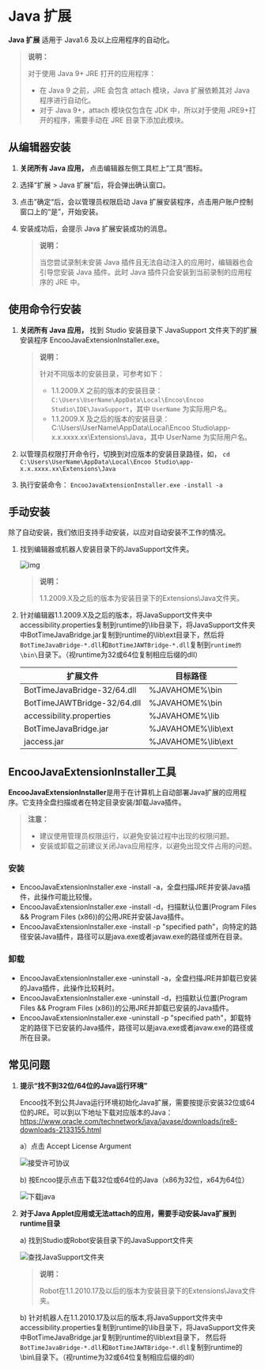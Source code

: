 # Java 扩展

**Java 扩展** 适用于 Java1.6 及以上应用程序的自动化。

  > **说明：**
  >
  > 对于使用 Java 9+ JRE 打开的应用程序：
  >
  >- 在 Java 9 之前，JRE 会包含 attach 模块，Java 扩展依赖其对 Java 程序进行自动化。
  >- 对于 Java 9+，attach 模块仅包含在 JDK 中，所以对于使用 JRE9+打开的程序，需要手动在 JRE 目录下添加此模块。

## 从编辑器安装

1. **关闭所有 Java 应用，** 点击编辑器左侧工具栏上“工具”图标。
2. 选择“扩展 > Java 扩展”后，将会弹出确认窗口。
3. 点击”确定“后，会以管理员权限启动 Java 扩展安装程序，点击用户账户控制窗口上的“是”，开始安装。
4. 安装成功后，会提示 Java 扩展安装成功的消息。

    > **说明：**
    >
    > 当您尝试录制未安装 Java 插件且无法自动注入的应用时，编辑器也会引导您安装 Java 插件。此时 Java 插件只会安装到当前录制的应用程序的 JRE 中。

## 使用命令行安装

1. **关闭所有 Java 应用，**  找到 Studio 安装目录下 JavaSupport 文件夹下的扩展安装程序 EncooJavaExtensionInstaller.exe。

   > **说明：**
   >
   > 针对不同版本的安装目录，可参考如下：
   >
   >- 1.1.2009.X 之前的版本的安装目录：`C:\Users\UserName\AppData\Local\Encoo\Encoo Studio\IDE\JavaSupport`，其中 `UserName` 为实际用户名。
   >- 1.1.2009.X 及之后的版本的安装目录：C:\Users\UserName\AppData\Local\Encoo Studio\app-x.x.xxxx.xx\Extensions\Java，其中 UserName 为实际用户名。

2. 以管理员权限打开命令行，切换到对应版本的安装目录路径，如，
   ```cd C:\Users\UserName\AppData\Local\Encoo Studio\app-x.x.xxxx.xx\Extensions\Java```

3. 执行安装命令：
   ``` EncooJavaExtensionInstaller.exe -install -a ```

## 手动安装

除了自动安装，我们依旧支持手动安装，以应对自动安装不工作的情况。

1. 找到编辑器或机器人安装目录下的JavaSupport文件夹。

   ![img](https://docimages.blob.core.chinacloudapi.cn/images/Amanda/Java/1.png)

   >**说明：**
   >
   > 1.1.2009.X及之后的版本为安装目录下的Extensions\Java文件夹。

2. 针对编辑器1.1.2009.X及之后的版本，将JavaSupport文件夹中accessibility.properties复制到runtime的\lib目录下，将JavaSupport文件夹中BotTimeJavaBridge.jar复制到runtime的\lib\ext目录下，然后将`BotTimeJavaBridge-*.dll`和`BotTimeJAWTBridge-*.dll`复制到`runtime的\bin\`目录下。（视runtime为32或64位复制相应后缀的dll）

   |扩展文件|目标路径|
   |---|---|
   |BotTimeJavaBridge-32/64.dll|%JAVAHOME%\bin|
   |BotTimeJAWTBridge-32/64.dll|%JAVAHOME%\bin|
   |accessibility.properties|%JAVAHOME%\lib|
   |BotTimeJavaBridge.jar|%JAVAHOME%\lib\ext|
   |jaccess.jar|%JAVAHOME%\lib\ext|

## EncooJavaExtensionInstaller工具

**EncooJavaExtensionInstaller**是用于在计算机上自动部署Java扩展的应用程序。它支持全盘扫描或者在特定目录安装/卸载Java插件。

>**注意：**
>
>- 建议使用管理员权限运行，以避免安装过程中出现的权限问题。
>- 安装或卸载之前建议关闭Java应用程序，以避免出现文件占用的问题。

### 安装

- EncooJavaExtensionInstaller.exe -install -a，全盘扫描JRE并安装Java插件，此操作可能比较慢。
- EncooJavaExtensionInstaller.exe -install -d，扫描默认位置(Program Files && Program Files (x86))的公用JRE并安装Java插件。
- EncooJavaExtensionInstaller.exe -install -p "specified path"，向特定的路径安装Java插件，路径可以是java.exe或者javaw.exe的路径或所在目录。

### 卸载

- EncooJavaExtensionInstaller.exe -uninstall -a，全盘扫描JRE并卸载已安装的Java插件，此操作比较耗时。
- EncooJavaExtensionInstaller.exe -uninstall -d，扫描默认位置(Program Files && Program Files (x86))的公用JRE并卸载已安装的Java插件。
- EncooJavaExtensionInstaller.exe -uninstall -p "specified path"，卸载特定的路径下已安装的Java插件，路径可以是java.exe或者javaw.exe的路径或所在目录。

## 常见问题

1. **提示“找不到32位/64位的Java运行环境”**

    Encoo找不到公共Java运行环境初始化Java扩展，需要按提示安装32位或64位的JRE。可以到以下地址下载对应版本的Java：<https://www.oracle.com/technetwork/java/javase/downloads/jre8-downloads-2133155.html>

    a）点击 Accept License Argument

   ![接受许可协议](https://docimages.blob.core.chinacloudapi.cn/images/Studio/Extensions/java-acceptLicenseArguments.png)

    b) 按Encoo提示点击下载32位或64位的Java（x86为32位，x64为64位）

   ![下载java](https://docimages.blob.core.chinacloudapi.cn/images/Studio/Extensions/java-downloadJava.png)

2. **对于Java Applet应用或无法attach的应用，需要手动安装Java扩展到runtime目录**

    a) 找到Studio或Robot安装目录下的JavaSupport文件夹

    ![查找JavaSupport文件夹](https://docimages.blob.core.chinacloudapi.cn/images/Studio/Extensions/java-javaSupport.png)

    >**说明：**
    >
    > Robot在1.1.2010.17及以后的版本为安装目录下的Extensions\Java文件夹。

    b) 针对机器人在1.1.2010.17及以后的版本,将JavaSupport文件夹中accessibility.properties复制到runtime的\lib目录下，将JavaSupport文件夹中BotTimeJavaBridge.jar复制到runtime的\lib\ext目录下，    然后将`BotTimeJavaBridge-*.dll`和`BotTimeJAWTBridge-*.dll`复制到runtime的\bin\目录下。（视runtime为32或64位复制相应后缀的dll）
